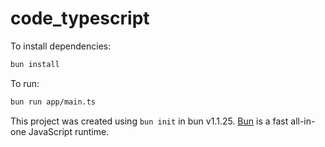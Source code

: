 # code_typescript

To install dependencies:

```bash
bun install
```

To run:

```bash
bun run app/main.ts
```

This project was created using `bun init` in bun v1.1.25. [Bun](https://bun.sh) is a fast all-in-one JavaScript runtime.

